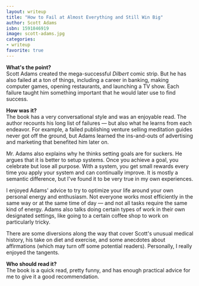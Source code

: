 ```yaml
---
layout: writeup
title: "How to Fail at Almost Everything and Still Win Big"
author: Scott Adams
isbn: 1591846919
image: scott-adams.jpg
categories:
- writeup
favorite: true
---
```


**What's the point?**  
Scott Adams created the mega-successful *Dilbert* comic strip. But he has also failed
at a ton of things, including a career in banking, making computer games, opening 
restaurants, and launching a TV show. Each failure taught him something important that
he would later use to find success.

**How was it?**  
The book has a very conversational style and was an enjoyable read. The author recounts
his long list of failures &mdash; but also what he learns from each endeavor. For example,
a failed publishing venture selling meditation guides never got off the ground, but Adams
learned the ins-and-outs of advertising and marketing that benefited him later on.

Mr. Adams also explains why he thinks setting goals are for suckers. He argues that it
is better to setup systems. Once you achieve a goal, you celebrate but lose all purpose.
With a system, you get small rewards every time you apply your system and can continually
improve. It is mostly a semantic difference, but I've found it to be very true in my own
experiences.

I enjoyed Adams' advice to try to optimize your life around your own personal energy and
enthusiasm. Not everyone works most efficiently in the same way or at the same time of
day &mdash; and not all tasks require the same kind of energy. Adams also talks doing
certain types of work in their own designated settings, like going to a certain coffee
shop to work on particularly tricky.

There are some diversions along the way that cover Scott's unusual medical history, his
take on diet and exercise, and some anecdotes about affirmations (which may turn off some
potential readers). Personally, I really enjoyed the tangents.

**Who should read it?**  
The book is a quick read, pretty funny, and has enough practical advice for me to give it
a good recommendation.

